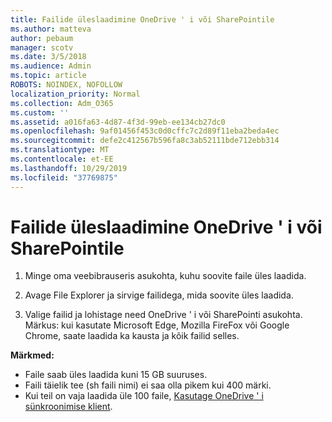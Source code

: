 ```yaml
---
title: Failide üleslaadimine OneDrive ' i või SharePointile
ms.author: matteva
author: pebaum
manager: scotv
ms.date: 3/5/2018
ms.audience: Admin
ms.topic: article
ROBOTS: NOINDEX, NOFOLLOW
localization_priority: Normal
ms.collection: Adm_O365
ms.custom: ''
ms.assetid: a016fa63-4d87-4f3d-99eb-ee134cb27dc0
ms.openlocfilehash: 9af01456f453c0d0cffc7c2d89f11eba2beda4ec
ms.sourcegitcommit: defe2c412567b596fa8c3ab52111bde712ebb314
ms.translationtype: MT
ms.contentlocale: et-EE
ms.lasthandoff: 10/29/2019
ms.locfileid: "37769875"
---
```

# <a name="upload-files-to-onedrive-or-sharepoint"></a>Failide üleslaadimine OneDrive ' i või SharePointile

1. Minge oma veebibrauseris asukohta, kuhu soovite faile üles laadida.
    
2. Avage File Explorer ja sirvige failidega, mida soovite üles laadida.
    
3. Valige failid ja lohistage need OneDrive ' i või SharePointi asukohta. Märkus: kui kasutate Microsoft Edge, Mozilla FireFox või Google Chrome, saate laadida ka kausta ja kõik failid selles.
    
**Märkmed:**
- Faile saab üles laadida kuni 15 GB suuruses. 
- Faili täielik tee (sh faili nimi) ei saa olla pikem kui 400 märki. 
- Kui teil on vaja laadida üle 100 faile, [Kasutage OneDrive ' i sünkroonimise klient](https://go.microsoft.com/fwlink/?linkid=866427). 
  

